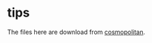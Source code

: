 # tips
The files here are download from [cosmopolitan](https://justine.lol/cosmopolitan/download.html).